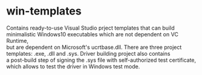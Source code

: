 # win-templates

Contains ready-to-use Visual Studio prject templates that can build minimalistic Windows10 executables which are not dependent on VC Runtime,<br/>
but are dependent on Microsoft's ucrtbase.dll. There are three project templates: .exe, .dll and .sys. Driver building project also contains<br/>
a post-build step of signing the .sys file with self-authorized test certificate, which allows to test the driver in Windows test mode.<br/>
